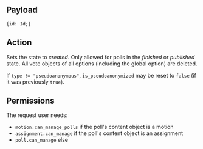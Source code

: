 ## Payload
```
{id: Id;}
```

## Action
Sets the state to *created*. Only allowed for polls in the *finished* or *published* state. All vote objects of all options (including the global option) are deleted.

If `type != "pseudoanonymous"`, `is_pseudoanonymized` may be reset to `false` (if it was previously `true`).

## Permissions
The request user needs:
- `motion.can_manage_polls` if the poll's content object is a motion
- `assignment.can_manage` if the poll's content object is an assignment
- `poll.can_manage` else
